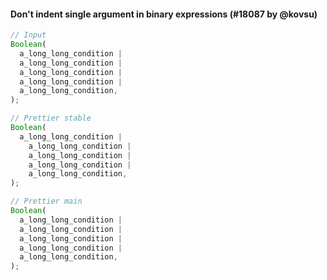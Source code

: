 #### Don't indent single argument in binary expressions (#18087 by @kovsu)

<!-- prettier-ignore -->
```js
// Input
Boolean(
  a_long_long_condition |
  a_long_long_condition |
  a_long_long_condition |
  a_long_long_condition |
  a_long_long_condition,
);

// Prettier stable
Boolean(
  a_long_long_condition |
    a_long_long_condition |
    a_long_long_condition |
    a_long_long_condition |
    a_long_long_condition,
);

// Prettier main
Boolean(
  a_long_long_condition |
  a_long_long_condition |
  a_long_long_condition |
  a_long_long_condition |
  a_long_long_condition,
);
```
